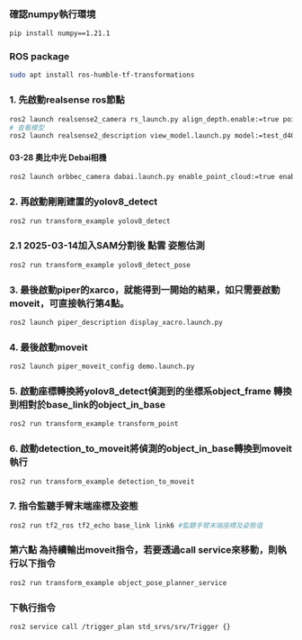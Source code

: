 ### 確認numpy執行環境
```bash
pip install numpy==1.21.1
```
### ROS package
```bash
sudo apt install ros-humble-tf-transformations

```
### 1. 先啟動realsense ros節點
```bash
ros2 launch realsense2_camera rs_launch.py align_depth.enable:=true pointcloud.enable:=true
# 查看模型
ros2 launch realsense2_description view_model.launch.py model:=test_d405_camera.urdf.xacro

```
#### 03-28 奧比中光 Debai相機
```bash
ros2 launch orbbec_camera dabai.launch.py enable_point_cloud:=true enable_colored_point_cloud:=true  align_mode:=HW
```
### 2. 再啟動剛剛建置的yolov8_detect
```bash
ros2 run transform_example yolov8_detect
```
### 2.1 2025-03-14加入SAM分割後 點雲 姿態估測
```bash
ros2 run transform_example yolov8_detect_pose
```
### 3. 最後啟動piper的xarco，就能得到一開始的結果，如只需要啟動moveit，可直接執行第4點。
```bash
ros2 launch piper_description display_xacro.launch.py
```
### 4. 最後啟動moveit
```bash
ros2 launch piper_moveit_config demo.launch.py
```
### 5. 啟動座標轉換將yolov8_detect偵測到的坐標系object_frame 轉換到相對於base_link的object_in_base
```bash
ros2 run transform_example transform_point
```
### 6. 啟動detection_to_moveit將偵測的object_in_base轉換到moveit執行
```bash
ros2 run transform_example detection_to_moveit
```
### 7. 指令監聽手臂末端座標及姿態
```bash
ros2 run tf2_ros tf2_echo base_link link6 #監聽手臂末端座標及姿態值
```

### 第六點 為持續輸出moveit指令，若要透過call service來移動，則執行以下指令
```bash
ros2 run transform_example object_pose_planner_service 
```
### 下執行指令

```bash
ros2 service call /trigger_plan std_srvs/srv/Trigger {}
```
